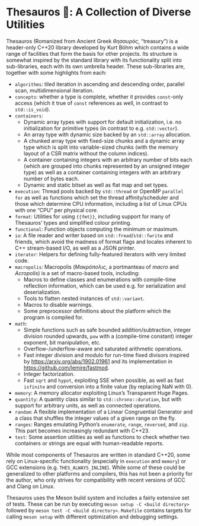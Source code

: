 # Thesauros 🏦: A Collection of Diverse Utilities

Thesauros (Romanized from Ancient Greek _θησαυρός_, “treasury”) is a header-only C++20 library developed by Kurt Böhm which contains a wide range of facilities that form the basis for other projects.
Its structure is somewhat inspired by the standard library with its functionality split into sub-libraries, each with its own umbrella header.
These sub-libraries are, together with some highlights from each:

- `algorithms`: tiled iteration in ascending and descending order, parallel scan, multidimensional iteration.
- `concepts`: whether a type is complete, whether it provides `const`-only access (which it true of `const` references as well, in contrast to `std::is_void`).
- `containers`:
  - Dynamic array types with support for default initialization, i.e. no initialization for primitive types (in contrast to e.g. `std::vector`).
  - An array type with dynamic size backed by an `std::array` allocation.
  - A chunked array type with fixed-size chunks and a dynamic array type which is split into variable-sized chunks (with the memory layout of a CSR matrix without the column indices).
  - A container containing integers with an arbitrary number of bits each (which are grouped into chunks represented by an unsigned integer type) as well as a container containing integers with an arbitrary number of bytes each.
  - Dynamic and static bitset as well as flat map and set types.
- `execution`: Thread pools backed by `std::thread` or OpenMP `parallel for` as well as functions which set the thread affinity/scheduler and those which determine CPU information, including a list of Linux CPUs with one “CPU” per physical core.
- `format`: Utilities for using `{{fmt}}`, including support for many of Thesauros’ types and simplified colour printing.
- `functional`: Function objects computing the minimum or maximum.
- `io`: A file reader and writer based on `std::fread`/`std::fwrite` and friends, which avoid the madness of format flags and locales inherent to C++ stream-based I/O, as well as a JSON printer.
- `iterator`: Helpers for defining fully-featured iterators with very limited code.
- `macropolis`: Macropolis (_Μακρόπολις_, a portmanteau of _macro_ and _Acropolis_) is a set of macro-based tools, including:
  - Macros to define classes and enumerations with compile-time reflection information, which can be used e.g. for serialization and deserialization.
  - Tools to flatten nested instances of `std::variant`.
  - Macros to disable warnings.
  - Some preprocessor definitions about the platform which the program is compiled for.
- `math`:
  - Simple functions such as safe bounded addition/subtraction, integer division rounded upwards, `pow` with a (compile-time constant) integer exponent, bit manipulation, etc.
  - Overflow-/underflow-aware and saturated arithmetic operations.
  - Fast integer division and modulo for run-time fixed divisors inspired by https://arxiv.org/abs/1902.01961 and its implementation in https://github.com/lemire/fastmod.
  - Integer factorization.
  - Fast `sqrt` and `hypot`, exploiting SSE when possible, as well as fast `isfinite` and conversion into a finite value (by replacing NaN with 0).
- `memory`: A memory allocator exploiting Linux’s Transparent Huge Pages.
- `quantity`: A quantity class similar to `std::chrono::duration`, but with support for arbitrary units, as well as connected operations.
- `random`: A flexible implementation of a Linear Congruential Generator and a class that shuffles the integer values of a given range on the fly.
- `ranges`: Ranges emulating Python’s `enumerate`, `range`, `reversed`, and `zip`. This part becomes increasingly redundant with C++23.
- `test`: Some assertion utilities as well as functions to check whether two containers or strings are equal with human-readable reports.

While most components of Thesauros are written in standard C++20, some rely on Linux-specific functionality (especially in `execution` and `memory`) or GCC extensions (e.g. `THES_ALWAYS_INLINE`).
While some of these could be generalized to other platforms and compilers, this has not been a priority for the author, who only strives for compatibility with recent versions of GCC and Clang on Linux.

Thesauros uses the Meson build system and includes a fairly extensive set of tests.
These can be run by executing `meson setup -C <build directory>` followed by `meson test -C <build directory>`.
`Makefile` contains targets for calling `meson setup` with different optimization and debugging settings.

